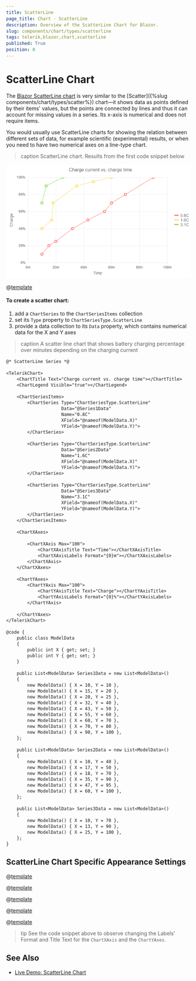 ```yaml
---
title: ScatterLine
page_title: Chart - ScatterLine
description: Overview of the ScatterLine Chart for Blazor.
slug: components/chart/types/scatterline
tags: telerik,blazor,chart,scatterline
published: True
position: 0
---
```


# ScatterLine Chart

The <a href="https://www.telerik.com/blazor-ui/scatter-line-chart" target="_blank">Blazor ScatterLine chart</a> is very similar to the [Scatter]({%slug components/chart/types/scatter%}) chart—it shows data as points defined by their items' values, but the points are connected by lines and thus it can account for missing values in a series. Its x-axis is numerical and does not require items.

You would usually use ScatterLine charts for showing the relation between different sets of data, for example scientific (experimental) results, or when you need to have two numerical axes on a line-type chart.

>caption ScatterLine chart. Results from the first code snippet below

![](images/basic-scatterline-chart.png)

@[template](/_contentTemplates/chart/link-to-basics.md#understand-basics-and-databinding-first)

#### To create a scatter chart:

1. add a `ChartSeries` to the `ChartSeriesItems` collection
2. set its `Type` property to `ChartSeriesType.ScatterLine`
3. provide a data collection to its `Data` property, which contains numerical data for the X and Y axes


>caption A scatter line chart that shows battery charging percentage over minutes depending on the charging current

````CSHTML
@* ScatterLine Series *@

<TelerikChart>
    <ChartTitle Text="Charge current vs. charge time"></ChartTitle>
    <ChartLegend Visible="true"></ChartLegend>

    <ChartSeriesItems>
        <ChartSeries Type="ChartSeriesType.ScatterLine"
                     Data="@Series1Data"
                     Name="0.8C"
                     XField="@nameof(ModelData.X)"
                     YField="@nameof(ModelData.Y)">
        </ChartSeries>

        <ChartSeries Type="ChartSeriesType.ScatterLine"
                     Data="@Series2Data"
                     Name="1.6C"
                     XField="@nameof(ModelData.X)"
                     YField="@nameof(ModelData.Y)">
        </ChartSeries>

        <ChartSeries Type="ChartSeriesType.ScatterLine"
                     Data="@Series3Data"
                     Name="3.1C"
                     XField="@nameof(ModelData.X)"
                     YField="@nameof(ModelData.Y)">
        </ChartSeries>
    </ChartSeriesItems>

    <ChartXAxes>

        <ChartXAxis Max="100">
            <ChartXAxisTitle Text="Time"></ChartXAxisTitle>
            <ChartXAxisLabels Format="{0}m"></ChartXAxisLabels>
        </ChartXAxis>
    </ChartXAxes>

    <ChartYAxes>
        <ChartYAxis Max="100">
            <ChartYAxisTitle Text="Charge"></ChartYAxisTitle>
            <ChartYAxisLabels Format="{0}%"></ChartYAxisLabels>
        </ChartYAxis>

    </ChartYAxes>
</TelerikChart>

@code {
    public class ModelData
    {
        public int X { get; set; }
        public int Y { get; set; }
    }

    public List<ModelData> Series1Data = new List<ModelData>()
    {
        new ModelData() { X = 10, Y = 10 },
        new ModelData() { X = 15, Y = 20 },
        new ModelData() { X = 20, Y = 25 },
        new ModelData() { X = 32, Y = 40 },
        new ModelData() { X = 43, Y = 50 },
        new ModelData() { X = 55, Y = 60 },
        new ModelData() { X = 60, Y = 70 },
        new ModelData() { X = 70, Y = 80 },
        new ModelData() { X = 90, Y = 100 },
    };

    public List<ModelData> Series2Data = new List<ModelData>()
    {
        new ModelData() { X = 10, Y = 40 },
        new ModelData() { X = 17, Y = 50 },
        new ModelData() { X = 18, Y = 70 },
        new ModelData() { X = 35, Y = 90 },
        new ModelData() { X = 47, Y = 95 },
        new ModelData() { X = 60, Y = 100 },
    };

    public List<ModelData> Series3Data = new List<ModelData>()
    {
        new ModelData() { X = 10, Y = 70 },
        new ModelData() { X = 13, Y = 90 },
        new ModelData() { X = 25, Y = 100 },
    };
}
````


## ScatterLine Chart Specific Appearance Settings

@[template](/_contentTemplates/chart/link-to-basics.md#markers-line-scatter)

@[template](/_contentTemplates/chart/link-to-basics.md#color-line-scatter)

@[template](/_contentTemplates/chart/link-to-basics.md#line-style-line)

@[template](/_contentTemplates/chart/link-to-basics.md#configurable-nested-chart-settings)

@[template](/_contentTemplates/chart/link-to-basics.md#configurable-nested-chart-settings-numerical)

>tip See the code snippet above to observe changing the Labels' Format and Title Text for the `ChartXAxis` and the `ChartYAxes`.

## See Also

  * [Live Demo: ScatterLine Chart](https://demos.telerik.com/blazor-ui/chart/scatter-line-chart)
